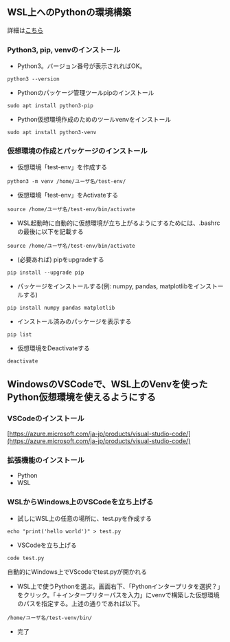 ## WSL上へのPythonの環境構築
詳細は[こちら](https://learn.microsoft.com/ja-jp/windows/python/web-frameworks)

### Python3, pip, venvのインストール
- Python3。バージョン番号が表示されればOK。
```
python3 --version
```
- Pythonのパッケージ管理ツールpipのインストール
```
sudo apt install python3-pip
```
- Python仮想環境作成のためのツールvenvをインストール
```
sudo apt install python3-venv
```

### 仮想環境の作成とパッケージのインストール
- 仮想環境「test-env」を作成する
```
python3 -m venv /home/ユーザ名/test-env/
```

- 仮想環境「test-env」をActivateする
```
source /home/ユーザ名/test-env/bin/activate
```
- WSL起動時に自動的に仮想環境が立ち上がるようにするためには、.bashrcの最後に以下を記載する
```
source /home/ユーザ名/test-env/bin/activate
```

- (必要あれば) pipをupgradeする
```
pip install --upgrade pip
```

- パッケージをインストールする(例: numpy, pandas, matplotlibをインストールする)
```
pip install numpy pandas matplotlib
```

- インストール済みのパッケージを表示する
```
pip list
```

- 仮想環境をDeactivateする
```
deactivate
```

## WindowsのVSCodeで、WSL上のVenvを使ったPython仮想環境を使えるようにする
### VSCodeのインストール
[https://azure.microsoft.com/ja-jp/products/visual-studio-code/](https://azure.microsoft.com/ja-jp/products/visual-studio-code/)

### 拡張機能のインストール
- Python
- WSL

### WSLからWindows上のVSCodeを立ち上げる
- 試しにWSL上の任意の場所に、test.pyを作成する
```
echo "print('hello world')" > test.py
```

- VSCodeを立ち上げる
```
code test.py
```
自動的にWindows上でVScodeでtest.pyが開かれる

- WSL上で使うPythonを選ぶ。画面右下、「Pythonインタープリタを選択？」をクリック。「＋インタープリターパスを入力」にvenvで構築した仮想環境のパスを指定する。上述の通りであれば以下。
```
/home/ユーザ名/test-venv/bin/
```
- 完了

